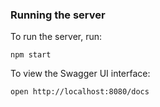### Running the server
To run the server, run:

```
npm start
```

To view the Swagger UI interface:

```
open http://localhost:8080/docs
```
